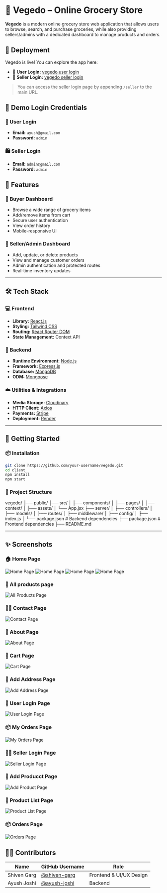 # 🥦 Vegedo – Online Grocery Store

**Vegedo** is a modern online grocery store web application that allows users to browse, search, and purchase groceries, while also providing sellers/admins with a dedicated dashboard to manage products and orders.

## 🚀 Deployment

Vegedo is live! You can explore the app here:

- 🔗 **User Login:** [vegedo user login](https://vegedo.onrender.com)
- 🛒 **Seller Login:** [vegedo seller login](https://vegedo.onrender.com/seller)

> You can access the seller login page by appending `/seller` to the main URL.

## 🔐 Demo Login Credentials

### 👤 User Login
- **Email:** `ayush@gmail.com`  
- **Password:** `admin`

### 🛍️ Seller Login
- **Email:** `admin@gmail.com`  
- **Password:** `admin`

## 🧾 Features

### 👤 Buyer Dashboard
- Browse a wide range of grocery items
- Add/remove items from cart
- Secure user authentication
- View order history
- Mobile-responsive UI

### 🛒 Seller/Admin Dashboard
- Add, update, or delete products
- View and manage customer orders
- Admin authentication and protected routes
- Real-time inventory updates

---

## 🛠️ Tech Stack

### 💻 Frontend
- **Library:** [React.js](https://reactjs.org/)
- **Styling:** [Tailwind CSS](https://tailwindcss.com/)
- **Routing:** [React Router DOM](https://reactrouter.com/)
- **State Management:** Context API

### 🧠 Backend
- **Runtime Environment:** [Node.js](https://nodejs.org/)
- **Framework:** [Express.js](https://expressjs.com/)
- **Database:** [MongoDB](https://www.mongodb.com/)
- **ODM:** [Mongoose](https://mongoosejs.com/)

### ☁️ Utilities & Integrations
- **Media Storage:** [Cloudinary](https://cloudinary.com/)
- **HTTP Client:** [Axios](https://axios-http.com/)
- **Payments:** [Stripe](https://stripe.com/)
- **Deployment:** [Render](https://render.com/)
  
---

## 🏁 Getting Started 

### 📦 Installation

```bash
git clone https://github.com/your-username/vegedo.git
cd client
npm install
npm start
```

### 📁 Project Structure 
vegedo/
├── public/
├── src/
│   ├── components/
│   ├── pages/
│   ├── context/
│   ├── assets/
│   └── App.jsx
├── server/
│   ├── controllers/
│   ├── models/
│   ├── routes/
│   ├── middleware/
│   ├── config/
│   ├── index.js
│   └── package.json      # Backend dependencies
├── package.json          # Frontend dependencies
├── README.md


---

## ✨ Screenshots

### 🏠 Home Page
![Home Page](https://github.com/user-attachments/assets/1e84145a-13d0-4f35-a750-80a82b4289bd)
![Home Page](https://github.com/user-attachments/assets/a65eca51-9bf2-458b-a44c-01c1aa91d25b)
![Home Page](https://github.com/user-attachments/assets/d52337ca-8f35-49a6-97f5-754d84dabb30)
![Home Page](https://github.com/user-attachments/assets/ace940ad-117d-45cf-ad52-39b742092b0c)

### 🧺 All products page
![All Products Page](https://github.com/user-attachments/assets/ad017f26-e2f0-4059-9b98-a6fdb66e6b9d)

### 🧑‍💼 Contact Page
![Contact Page](https://github.com/user-attachments/assets/bdecfac6-a961-4fe5-826f-af0a5c88a466)

### 📖 About Page
![About Page](https://github.com/user-attachments/assets/f3f32558-16bd-4ee4-91b3-0e5f41572f01)

### 🛒 Cart Page
![Cart Page](https://github.com/user-attachments/assets/771a2a4a-0ad5-49f0-8e09-03fb20839ec2)

### 🏢 Add Address Page
![Add Address Page](https://github.com/user-attachments/assets/45f9ea56-9c22-4c57-969e-531f4e4dc310)

### 🔐 User Login Page
![User Login Page](https://github.com/user-attachments/assets/31c25cb1-5a12-44a8-84c3-5ca5bfc1bb6b)

### 📦 My Orders Page
![My Orders Page](https://github.com/user-attachments/assets/18e4e895-3399-49b4-a8b5-3431577a5fe2)

### 🧑‍💼 Seller Login Page
![Seller Login Page](https://github.com/user-attachments/assets/d69036d0-2c87-4679-8c63-5243b491659f)

### 🛒 Add Producct Page
![Add Product Page](https://github.com/user-attachments/assets/0b8b7f7a-6155-4bce-b317-dc90267be944)

### 🧾 Product List Page
![Product List Page](https://github.com/user-attachments/assets/a6efe5f4-fd6a-4da4-93ae-18580596706d)

### 📦 Orders Page
![Orders Page](https://github.com/user-attachments/assets/9163500f-1066-4429-8371-32d67789f215)

## 👨‍💻 Contributors

| Name           | GitHub Username                            | Role                   |
|----------------|---------------------------------------------|------------------------|
| Shiven Garg    | [@shiven-garg](https://github.com/Shiven20) | Frontend & UI/UX Design |
| Ayush Joshi    | [@ayush-joshi](https://github.com/ayushjoshicodes) | Backend |

